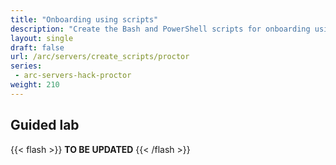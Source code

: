 ```yaml
---
title: "Onboarding using scripts"
description: "Create the Bash and PowerShell scripts for onboarding using the service principal."
layout: single
draft: false
url: /arc/servers/create_scripts/proctor
series:
 - arc-servers-hack-proctor
weight: 210
---
```


## Guided lab

{{< flash >}}
**TO BE UPDATED**
{{< /flash >}}
